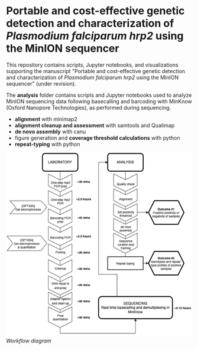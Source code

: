 # Portable and cost-effective genetic detection and characterization of _Plasmodium falciparum hrp2_ using the MinION sequencer  

This repository contains scripts, Jupyter notebooks, and visualizations supporting the manuscript "Portable and cost-effective genetic detection and characterization of _Plasmodium falciparum hrp2_ using the MinION sequencer" (under revision).

The **analysis** folder contains scripts and Jupyter notebooks used to analyze MinION sequencing data following basecalling and barcoding with MinKnow (Oxford Nanopore Technologies), as performed during sequencing.

- **alignment** with minimap2 
- **alignment cleanup and assessment** with samtools and Qualimap
- **de novo assembly** with canu
- figure generation and **coverage threshold calculations** with python
- **repeat-typing** with python

![Workflow for MinION hrp2 deletion assay](fig01_workflow.drawio.png)
*Workflow diagram*